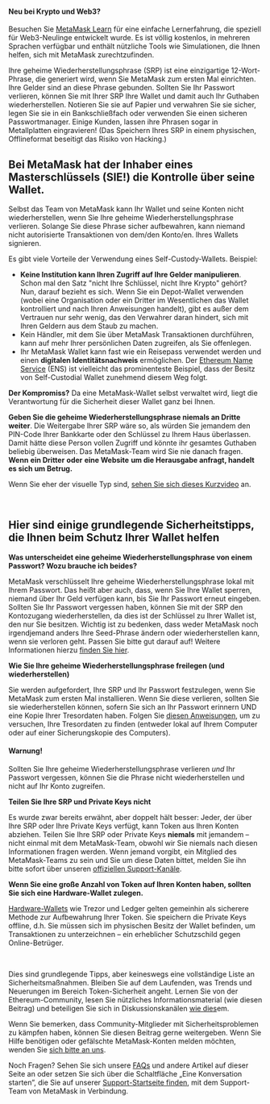 
#### Neu bei Krypto und Web3?


Besuchen Sie [MetaMask Learn](https://learn.metamask.io/) für eine einfache Lernerfahrung, die speziell für Web3-Neulinge entwickelt wurde. Es ist völlig kostenlos, in mehreren Sprachen verfügbar und enthält nützliche Tools wie Simulationen, die Ihnen helfen, sich mit MetaMask zurechtzufinden.



Ihre geheime Wiederherstellungsphrase (SRP) ist eine einzigartige 12-Wort-Phrase, die generiert wird, wenn Sie MetaMask zum ersten Mal einrichten. Ihre Gelder sind an diese Phrase gebunden. Sollten Sie Ihr Passwort verlieren, können Sie mit Ihrer SRP Ihre Wallet und damit auch Ihr Guthaben wiederherstellen. Notieren Sie sie auf Papier und verwahren Sie sie sicher, legen Sie sie in ein Bankschließfach oder verwenden Sie einen sicheren Passwortmanager. Einige Kunden, lassen ihre Phrasen sogar in Metallplatten eingravieren! (Das Speichern Ihres SRP in einem physischen, Offlineformat beseitigt das Risiko von Hacking.)


**Bei MetaMask hat der Inhaber eines Masterschlüssels (SIE!) die Kontrolle über seine Wallet.**
-----------------------------------------------------------------------------------------------


Selbst das Team von MetaMask kann Ihr Wallet und seine Konten nicht wiederherstellen, wenn Sie Ihre geheime Wiederherstellungsphrase verlieren. Solange Sie diese Phrase sicher aufbewahren, kann niemand nicht autorisierte Transaktionen von dem/den Konto/en. Ihres Wallets signieren. 


Es gibt viele Vorteile der Verwendung eines Self-Custody-Wallets. Beispiel:


* **Keine Institution kann Ihren Zugriff auf Ihre Gelder manipulieren**. Schon mal den Satz "nicht Ihre Schlüssel, nicht Ihre Krypto" gehört? Nun, darauf bezieht es sich. Wenn Sie ein Depot-Wallet verwenden (wobei eine Organisation oder ein Dritter im Wesentlichen das Wallet kontrolliert und nach Ihren Anweisungen handelt), gibt es außer dem Vertrauen nur sehr wenig, das den Verwahrer daran hindert, sich mit Ihren Geldern aus dem Staub zu machen.
* Kein Händler, mit dem Sie über MetaMask Transaktionen durchführen, kann auf mehr Ihrer persönlichen Daten zugreifen, als Sie offenlegen.
* Ihr MetaMask Wallet kann fast wie ein Reisepass verwendet werden und einen **digitalen Identitätsnachweis** ermöglichen. Der [Ethereum Name Service](https://ens.domains/) (ENS) ist vielleicht das prominenteste Beispiel, dass der Besitz von Self-Custodial Wallet zunehmend diesem Weg folgt.


**Der Kompromiss?** Da eine MetaMask-Wallet selbst verwaltet wird, liegt die Verantwortung für die Sicherheit dieser Wallet ganz bei Ihnen. 


**Geben Sie die geheime Wiederherstellungsphrase niemals an Dritte weiter**. Die Weitergabe Ihrer SRP wäre so, als würden Sie jemandem den PIN-Code Ihrer Bankkarte oder den Schlüssel zu Ihrem Haus überlassen. Damit hätte diese Person vollen Zugriff und könnte ihr gesamtes Guthaben beliebig überweisen. Das MetaMask-Team wird Sie nie danach fragen. **Wenn** **ein Dritter** **oder** **eine Website** **um die Herausgabe anfragt, handelt es sich um Betrug.**


Wenn Sie eher der visuelle Typ sind, [sehen Sie sich dieses Kurzvideo](https://youtu.be/-b1tQnOI-no) an.


 


**Hier sind einige grundlegende Sicherheitstipps, die Ihnen beim Schutz Ihrer Wallet helfen**
---------------------------------------------------------------------------------------------




**Was unterscheidet eine geheime Wiederherstellungsphrase von einem Passwort? Wozu brauche ich beides?**

MetaMask verschlüsselt Ihre geheime Wiederherstellungsphrase lokal mit Ihrem Passwort. Das heißt aber auch, dass, wenn Sie Ihre Wallet sperren, niemand über Ihr Geld verfügen kann, bis Sie Ihr Passwort erneut eingeben. Sollten Sie Ihr Passwort vergessen haben, können Sie mit der SRP den Kontozugang wiederherstellen, da dies ist der Schlüssel zu Ihrer Wallet ist, den nur Sie besitzen. Wichtig ist zu bedenken, dass weder MetaMask noch irgendjemand anders Ihre Seed-Phrase ändern oder wiederherstellen kann, wenn sie verloren geht. Passen Sie bitte gut darauf auf! Weitere Informationen hierzu [finden Sie hier](https://metamask.zendesk.com/hc/en-us/articles/4404722782107-User-Guide-Secret-Recovery-Phrase-password-and-private-keys).





**Wie Sie Ihre geheime Wiederherstellungsphrase freilegen (und wiederherstellen)**

Sie werden aufgefordert, Ihre SRP und Ihr Passwort festzulegen, wenn Sie MetaMask zum ersten Mal installieren. Wenn Sie diese verlieren, sollten Sie sie wiederherstellen können, sofern Sie sich an Ihr Passwort erinnern UND eine Kopie Ihrer Tresordaten haben. Folgen Sie [diesen Anweisungen](https://metamask.zendesk.com/hc/en-us/articles/360018766351), um zu versuchen, Ihre Tresordaten zu finden (entweder lokal auf Ihrem Computer oder auf einer Sicherungskopie des Computers).



#### Warnung!


Sollten Sie Ihre geheime Wiederherstellungsphrase verlieren *und* Ihr Passwort vergessen, können Sie die Phrase nicht wiederherstellen und nicht auf Ihr Konto zugreifen.






**Teilen Sie Ihre SRP und Private Keys nicht**

Es wurde zwar bereits erwähnt, aber doppelt hält besser: Jeder, der über Ihre SRP oder Ihre Private Keys verfügt, kann Token aus Ihren Konten abziehen. Teilen Sie Ihre SRP oder Private Keys **niemals** mit jemandem – nicht einmal mit dem MetaMask-Team, obwohl wir Sie niemals nach diesen Informationen fragen werden. Wenn jemand vorgibt, ein Mitglied des MetaMask-Teams zu sein und Sie um diese Daten bittet, melden Sie ihn bitte sofort über unseren [offiziellen Support-Kanäle](https://metamask.zendesk.com/hc/en-us/articles/360058969391).





**Wenn Sie eine große Anzahl von Token auf Ihren Konten haben, sollten Sie sich eine Hardware-Wallet zulegen.**

[Hardware-Wallets](https://metamask.zendesk.com/hc/en-us/articles/4408552261275) wie Trezor und Ledger gelten gemeinhin als sicherere Methode zur Aufbewahrung Ihrer Token. Sie speichern die Private Keys offline, d.h. Sie müssen sich im physischen Besitz der Wallet befinden, um Transaktionen zu unterzeichnen – ein erheblicher Schutzschild gegen Online-Betrüger.





 


Dies sind grundlegende Tipps, aber keineswegs eine vollständige Liste an Sicherheitsmaßnahmen. Bleiben Sie auf dem Laufenden, was Trends und Neuerungen im Bereich Token-Sicherheit angeht. Lernen Sie von der Ethereum-Community, lesen Sie nützliches Informationsmaterial (wie diesen Beitrag) und beteiligen Sie sich in Diskussionskanälen [wie dies](https://community.metamask.io/)em.


Wenn Sie bemerken, dass Community-Mitglieder mit Sicherheitsproblemen zu kämpfen haben, können Sie diesen Beitrag gerne weitergeben. Wenn Sie Hilfe benötigen oder gefälschte MetaMask-Konten melden möchten, wenden Sie [sich bitte an uns](https://metamask.zendesk.com/hc/en-us/articles/360058969391).


Noch Fragen? Sehen Sie sich unsere [FAQs](https://metamask.io/faqs.html) und andere Artikel auf dieser Seite an oder setzen Sie sich über die Schaltfläche „Eine Konversation starten”, die Sie auf unserer [Support-Startseite finden](https://support.metamask.io/hc/en-us), mit dem Support-Team von MetaMask in Verbindung. 

